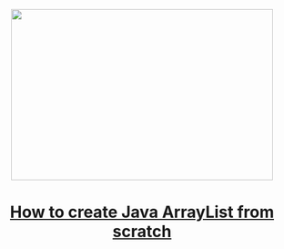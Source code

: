 
<p align="center">
  <img width="460" height="300" src="https://miro.medium.com/max/640/1*KDhJGPIXSyb3nrbX_zybSA.png">
</p>

<h1 align="center"><a href="https://medium.com/javarevisited/how-to-create-java-arraylist-from-scratch-de1f4ad4ffcb">How to create Java ArrayList from scratch
</a></h1>
